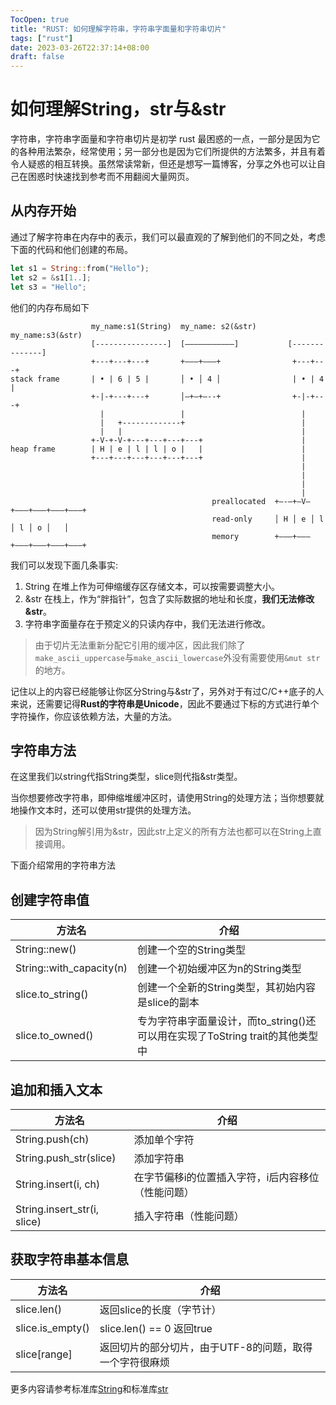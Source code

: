 ```yaml
---
TocOpen: true
title: "RUST: 如何理解字符串，字符串字面量和字符串切片"
tags: ["rust"]
date: 2023-03-26T22:37:14+08:00
draft: false
---
```


# 如何理解String，str与&str
字符串，字符串字面量和字符串切片是初学 rust 最困惑的一点，一部分是因为它的各种用法繁杂，经常使用；另一部分也是因为它们所提供的方法繁多，并且有着令人疑惑的相互转换。虽然常读常新，但还是想写一篇博客，分享之外也可以让自己在困惑时快速找到参考而不用翻阅大量网页。
## 从内存开始
通过了解字符串在内存中的表示，我们可以最直观的了解到他们的不同之处，考虑下面的代码和他们创建的布局。

```rust 
let s1 = String::from("Hello");
let s2 = &s1[1..];
let s3 = "Hello";
```

他们的内存布局如下
```
                  my_name:s1(String)  my_name: s2(&str)       my_name:s3(&str)
                  [----------------]  [–––––––––––]           [--------------]
                  +---+---+---+       +–––+–––+                +---+---+
stack frame       | • | 6 | 5 |       │ • │ 4 │                | • | 4 |
                  +-|-+---+---+       │–+–+–--+                +-|-+---+
                    |                 |                          |
                    |   +-------------+                          |
                    |   |                                        |
                  +-V-+-V-+---+---+---+---+                      |
heap frame        | H | e | l | l | o |   |                      |
                  +---+---+---+---+---+---+                      |
                                                                 |
                                                                 |
                                                                 |
                                                                 |
                                             preallocated  +–-–+–V–+–––+–––+–––+–––+
                                             read-only     │ H │ e │ l │ l │ o │   │ 
                                             memory        +–––+–––+–––+–––+–––+–––+
```
我们可以发现下面几条事实:
1. String 在堆上作为可伸缩缓存区存储文本，可以按需要调整大小。
2. &str 在栈上，作为“胖指针”，包含了实际数据的地址和长度，**我们无法修改&str**。
3. 字符串字面量存在于预定义的只读内存中，我们无法进行修改。

> 由于切片无法重新分配它引用的缓冲区，因此我们除了`make_ascii_uppercase`与`make_ascii_lowercase`外没有需要使用`&mut str`的地方。

记住以上的内容已经能够让你区分String与&str了，另外对于有过C/C++底子的人来说，还需要记得**Rust的字符串是Unicode**，因此不要通过下标的方式进行单个字符操作，你应该依赖方法，大量的方法。

## 字符串方法
在这里我们以string代指String类型，slice则代指&str类型。

当你想要修改字符串，即伸缩堆缓冲区时，请使用String的处理方法；当你想要就地操作文本时，还可以使用str提供的处理方法。

> 因为String解引用为&str，因此str上定义的所有方法也都可以在String上直接调用。

下面介绍常用的字符串方法

## 创建字符串值
| 方法名   | 介绍    |
|--------------- | --------------- |
| String::new()   | 创建一个空的String类型   |
| String::with_capacity(n)   | 创建一个初始缓冲区为n的String类型   |
| slice.to_string()   | 创建一个全新的String类型，其初始内容是slice的副本   |
| slice.to_owned()   | 专为字符串字面量设计，而to_string()还可以用在实现了ToString trait的其他类型中   |

## 追加和插入文本
| 方法名   | 介绍   |
|--------------- | --------------- |
| String.push(ch)   | 添加单个字符   |
| String.push_str(slice)   | 添加字符串   |
| String.insert(i, ch)   | 在字节偏移i的位置插入字符，i后内容移位（性能问题）   |
| String.insert_str(i, slice)   | 插入字符串（性能问题）   |

## 获取字符串基本信息
| 方法名  | 介绍   |
|-------------- | -------------- |
| slice.len()    | 返回slice的长度（字节计） |
| slice.is_empty()    | slice.len() == 0 返回true  |
| slice[range]    | 返回切片的部分切片，由于UTF-8的问题，取得一个字符很麻烦 |

更多内容请参考标准库[String](https://doc.rust-lang.org/std/string/struct.String.html)和标准库[str](https://doc.rust-lang.org/std/primitive.str.html) 

